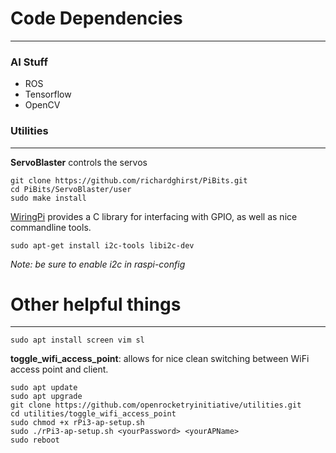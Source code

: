 # Code Dependencies
---

### AI Stuff
 * ROS
 * Tensorflow
 * OpenCV

### Utilities 
---

**ServoBlaster** controls the servos

```
git clone https://github.com/richardghirst/PiBits.git
cd PiBits/ServoBlaster/user
sudo make install
```

[WiringPi](http://wiringpi.com/download-and-install/) provides a C library for 
interfacing with GPIO, as well as nice commandline tools.

``` sudo apt-get install i2c-tools libi2c-dev ```

_Note: be sure to enable i2c in raspi-config_

# Other helpful things
---

``` sudo apt install screen vim sl ```

**toggle\_wifi\_access\_point**: allows for nice clean switching between WiFi access point and client.

```
sudo apt update
sudo apt upgrade
git clone https://github.com/openrocketryinitiative/utilities.git
cd utilities/toggle_wifi_access_point
sudo chmod +x rPi3-ap-setup.sh
sudo ./rPi3-ap-setup.sh <yourPassword> <yourAPName>
sudo reboot
```

